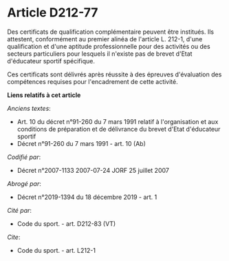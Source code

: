 # Article D212-77

Des certificats de qualification complémentaire peuvent être institués. Ils attestent, conformément au premier alinéa de
l'article L. 212-1, d'une qualification et d'une aptitude professionnelle pour des activités ou des secteurs particuliers
pour lesquels il n'existe pas de brevet d'Etat d'éducateur sportif spécifique. 

Ces certificats sont délivrés après réussite à des épreuves d'évaluation des compétences requises pour l'encadrement de cette
activité.

**Liens relatifs à cet article**

_Anciens textes_:

  - Art. 10 du décret n°91-260 du 7 mars 1991 relatif à l'organisation et aux conditions de préparation et de délivrance du brevet d'Etat d'éducateur sportif
  - Décret n°91-260 du 7 mars 1991 - art. 10 (Ab)

_Codifié par_:

  - Décret n°2007-1133 2007-07-24 JORF 25 juillet 2007

_Abrogé par_:

  - Décret n°2019-1394 du 18 décembre 2019 - art. 1

_Cité par_:

  - Code du sport. - art. D212-83 (VT)

_Cite_:

  - Code du sport. - art. L212-1
